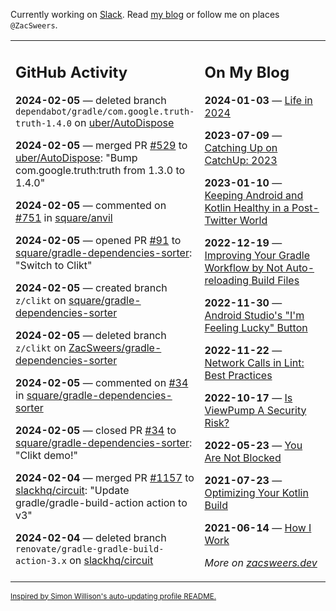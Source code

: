 Currently working on [Slack](https://slack.com/). Read [my blog](https://zacsweers.dev/) or follow me on places `@ZacSweers`.

<table><tr><td valign="top" width="60%">

## GitHub Activity
<!-- githubActivity starts -->
**2024-02-05** — deleted branch `dependabot/gradle/com.google.truth-truth-1.4.0` on [uber/AutoDispose](https://github.com/uber/AutoDispose)

**2024-02-05** — merged PR [#529](https://github.com/uber/AutoDispose/pull/529) to [uber/AutoDispose](https://github.com/uber/AutoDispose): "Bump com.google.truth:truth from 1.3.0 to 1.4.0"

**2024-02-05** — commented on [#751](https://github.com/square/anvil/issues/751#issuecomment-1926305363) in [square/anvil](https://github.com/square/anvil)

**2024-02-05** — opened PR [#91](https://github.com/square/gradle-dependencies-sorter/pull/91) to [square/gradle-dependencies-sorter](https://github.com/square/gradle-dependencies-sorter): "Switch to Clikt"

**2024-02-05** — created branch `z/clikt` on [square/gradle-dependencies-sorter](https://github.com/square/gradle-dependencies-sorter)

**2024-02-05** — deleted branch `z/clikt` on [ZacSweers/gradle-dependencies-sorter](https://github.com/ZacSweers/gradle-dependencies-sorter)

**2024-02-05** — commented on [#34](https://github.com/square/gradle-dependencies-sorter/pull/34#issuecomment-1926241567) in [square/gradle-dependencies-sorter](https://github.com/square/gradle-dependencies-sorter)

**2024-02-05** — closed PR [#34](https://github.com/square/gradle-dependencies-sorter/pull/34) to [square/gradle-dependencies-sorter](https://github.com/square/gradle-dependencies-sorter): "Clikt demo!"

**2024-02-04** — merged PR [#1157](https://github.com/slackhq/circuit/pull/1157) to [slackhq/circuit](https://github.com/slackhq/circuit): "Update gradle/gradle-build-action action to v3"

**2024-02-04** — deleted branch `renovate/gradle-gradle-build-action-3.x` on [slackhq/circuit](https://github.com/slackhq/circuit)
<!-- githubActivity ends -->
</td><td valign="top" width="40%">

## On My Blog
<!-- blog starts -->
**2024-01-03** — [Life in 2024](https://www.zacsweers.dev/life-in-2024/)

**2023-07-09** — [Catching Up on CatchUp: 2023](https://www.zacsweers.dev/catching-up-on-catchup-2023/)

**2023-01-10** — [Keeping Android and Kotlin Healthy in a Post-Twitter World](https://www.zacsweers.dev/keeping-android-healthy/)

**2022-12-19** — [Improving Your Gradle Workflow by Not Auto-reloading Build Files](https://www.zacsweers.dev/improving-your-workflow-by-not-auto-reloading-build-files/)

**2022-11-30** — [Android Studio's "I'm Feeling Lucky" Button](https://www.zacsweers.dev/android-studios-im-feeling-lucky-button/)

**2022-11-22** — [Network Calls in Lint: Best Practices](https://www.zacsweers.dev/network-calls-in-lint-best-practices/)

**2022-10-17** — [Is ViewPump A Security Risk?](https://www.zacsweers.dev/is-viewpump-a-security-risk/)

**2022-05-23** — [You Are Not Blocked](https://www.zacsweers.dev/you-are-not-blocked/)

**2021-07-23** — [Optimizing Your Kotlin Build](https://www.zacsweers.dev/optimizing-your-kotlin-build/)

**2021-06-14** — [How I Work](https://www.zacsweers.dev/how-i-work/)
<!-- blog ends -->
_More on [zacsweers.dev](https://zacsweers.dev/)_
</td></tr></table>

<sub><a href="https://simonwillison.net/2020/Jul/10/self-updating-profile-readme/">Inspired by Simon Willison's auto-updating profile README.</a></sub>